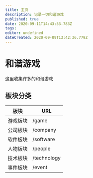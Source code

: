 ```yaml
---
title: 主页
description: 记录一切和谐游戏
published: true
date: 2020-09-11T14:43:53.783Z
tags: 
editor: undefined
dateCreated: 2020-09-09T13:42:36.779Z
---
```



和谐游戏
========

这里收集许多的和谐游戏


板块分类
--------

| 板块     | URL         |
| -------- | ----------- |
| 游戏板块 | /game       |
| 公司板块 | /company    |
| 软件板块 | /software   |
| 人物板块 | /people     |
| 技术板块 | /technology |
| 事件板块 | /event      |
